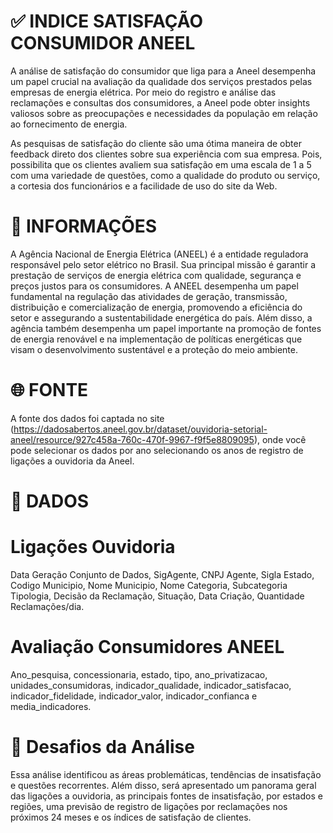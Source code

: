 # ✅ INDICE SATISFAÇÃO CONSUMIDOR ANEEL

A análise de satisfação do consumidor que liga para a Aneel desempenha um papel crucial na avaliação da qualidade dos serviços prestados pelas empresas de energia elétrica. Por meio do registro e análise das reclamações e consultas dos consumidores, a Aneel pode obter insights valiosos sobre as preocupações e necessidades da população em relação ao fornecimento de energia.

As pesquisas de satisfação do cliente são uma ótima maneira de obter feedback direto dos clientes sobre sua experiência com sua empresa. Pois, possibilita que os clientes avaliem sua satisfação em uma escala de 1 a 5 com uma variedade de questões, como a qualidade do produto ou serviço, a cortesia dos funcionários e a facilidade de uso do site da Web.

# 📖 INFORMAÇÕES

A Agência Nacional de Energia Elétrica (ANEEL) é a entidade reguladora responsável pelo setor elétrico no Brasil. Sua principal missão é garantir a prestação de serviços de energia elétrica com qualidade, segurança e preços justos para os consumidores. A ANEEL desempenha um papel fundamental na regulação das atividades de geração, transmissão, distribuição e comercialização de energia, promovendo a eficiência do setor e assegurando a sustentabilidade energética do país. Além disso, a agência também desempenha um papel importante na promoção de fontes de energia renovável e na implementação de políticas energéticas que visam o desenvolvimento sustentável e a proteção do meio ambiente.

# 🌐 FONTE

A fonte dos dados foi captada no site (https://dadosabertos.aneel.gov.br/dataset/ouvidoria-setorial-aneel/resource/927c458a-760c-470f-9967-f9f5e8809095), onde você pode selecionar os dados por ano selecionando os anos de registro de ligações a ouvidoria da Aneel.

# 💾 DADOS

# Ligações Ouvidoria

Data Geração Conjunto de Dados, SigAgente, CNPJ Agente, Sigla Estado, Codigo Municipio, Nome Municipio, Nome Categoria, Subcategoria Tipologia, Decisão da Reclamação, Situação, Data Criação, Quantidade Reclamações/dia.

# Avaliação Consumidores ANEEL

Ano_pesquisa, concessionaria, estado, tipo, ano_privatizacao, unidades_consumidoras, indicador_qualidade, indicador_satisfacao, indicador_fidelidade, indicador_valor, indicador_confianca e media_indicadores.

# 💪 Desafios da Análise

Essa análise identificou as áreas problemáticas, tendências de insatisfação e questões recorrentes. Além disso, será apresentado um panorama geral das ligações a ouvidoria, as principais fontes de insatisfação, por estados e regiões, uma previsão de registro de ligações por reclamações nos próximos 24 meses e os índices de satisfação de clientes.
